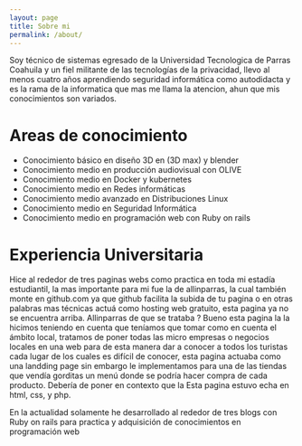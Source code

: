 ```yaml
---
layout: page
title: Sobre mi 
permalink: /about/
---
```


Soy técnico de sistemas egresado de la Universidad Tecnologica de Parras Coahuila y un fiel militante de las tecnologías de la privacidad,  llevo al menos cuatro años aprendiendo seguridad informática como autodidacta y es la rama de la informatica que mas me llama la atencion, ahun que mis conocimientos son variados. 

# Areas de conocimiento

* Conocimiento básico en diseño 3D en (3D max) y blender
* Conocimiento medio en producción audiovisual con OLIVE
* Conocimiento medio en Docker y kubernetes
* Conocimiento medio en Redes informáticas
* Conocimiento medio avanzado en Distribuciones Linux
* Conocimiento medio en Seguridad Informática
* Conocimiento medio en programación web con Ruby on rails

# Experiencia Universitaria 

Hice al rededor de tres paginas webs como practica en toda mi estadía estudiantil, la mas importante para mi fue la de allinparras, la cual también monte en github.com ya que github facilita la subida de tu pagina o en otras palabras mas técnicas actuá como hosting web gratuito,  esta pagina ya no se encuentra arriba. Allinparras de que se trataba ? Bueno esta pagina la la hicimos teniendo en cuenta que teníamos que tomar como en cuenta el ámbito local, tratamos de poner todas las micro empresas o negocios locales en una web para de esta manera dar a conocer a todos los turistas cada lugar de los cuales es difícil de conocer, esta pagina actuaba como una landding page sin embargo le implementamos para una de las tiendas que vendía gorditas un menú donde se podría hacer compra de cada producto. Debería de poner en contexto que la   Esta pagina estuvo echa en html, css, y php.   

En la actualidad solamente he desarrollado al rededor de tres blogs con Ruby on rails para practica y adquisición de conocimientos en programación web 
